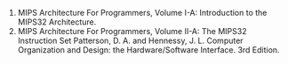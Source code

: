 1. MIPS Architecture For Programmers, Volume I-A: Introduction to the MIPS32 Architecture.  
2. MIPS Architecture For Programmers, Volume II-A: The MIPS32 Instruction Set
Patterson, D. A. and Hennessy, J. L.  Computer Organization and Design: the Hardware/Software Interface. 3rd Edition.